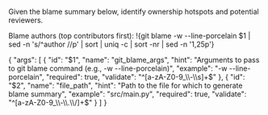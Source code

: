 Given the blame summary below, identify ownership hotspots and potential reviewers.

Blame authors (top contributors first):
!{git blame -w --line-porcelain $1 | sed -n 's/^author //p' | sort | uniq -c | sort -nr | sed -n '1,25p'}

{
  "args": [
    {
      "id": "$1",
      "name": "git_blame_args",
      "hint": "Arguments to pass to git blame command (e.g., -w --line-porcelain)",
      "example": "-w --line-porcelain",
      "required": true,
      "validate": "^[a-zA-Z0-9_\\-\\s]+$"
    },
    {
      "id": "$2",
      "name": "file_path",
      "hint": "Path to the file for which to generate blame summary",
      "example": "src/main.py",
      "required": true,
      "validate": "^[a-zA-Z0-9_\\-\\.\\/]+$"
    }
  ]
}
